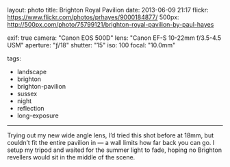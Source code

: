 layout: photo
title: Brighton Royal Pavilion
date: 2013-06-09 21:17
flickr: https://www.flickr.com/photos/prhayes/9000184877/
500px: http://500px.com/photo/75799121/brighton-royal-pavilion-by-paul-hayes

exif: true
camera: "Canon EOS 500D"
lens: "Canon EF-S 10-22mm f/3.5-4.5 USM"
aperture: "ƒ/18"
shutter: "15"
iso: 100
focal: "10.0mm"

tags:
  - landscape
  - brighton
  - brighton-pavilion
  - sussex
  - night
  - reflection
  - long-exposure
---

Trying out my new wide angle lens, I’d tried this shot before at 18mm, but couldn’t fit the entire pavilion in — a wall limits how far back you can go. I setup my tripod and waited for the summer light to fade, hoping no Brighton revellers would sit in the middle of the scene.
